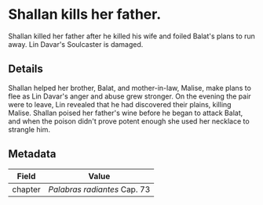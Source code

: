# Shallan kills her father.
Shallan killed her father after he killed his wife and foiled Balat's plans to run away. Lin Davar's Soulcaster is damaged.

## Details
Shallan helped her brother, Balat, and mother-in-law, Malise, make plans to flee as Lin Davar's anger and abuse grew stronger. On the evening the pair were to leave, Lin revealed that he had discovered their plains, killing Malise. Shallan poised her father's wine before he began to attack Balat, and when the poison didn't prove potent enough she used her necklace to strangle him.

## Metadata
| Field | Value |
| ----- | ----- |
| chapter | *Palabras radiantes* Cap. 73 |
